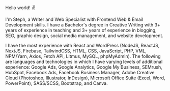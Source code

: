Hello world! :v:

I'm Steph, a Writer and Web Specialist with Frontend Web & Email Development skills. I have a Bachelor's degree in Creative Writing with 3+ years of experience in teaching and 3+ years of experience in blogging, SEO, graphic design, social media management, and website development.

I have the most experience with React and WordPress (NodeJS, ReactJS, NextJS, Firebase, TailwindCSS, HTML, CSS, JavaScript, PHP, VML, NPM/Yarn, Axios, Fetch API, Litmus, MySQL, phpMyAdmin). The following are languages and technologies in which I have varying levels of additional experience: Google Ads, Google Analytics, Google My Business, SEMrush, HubSpot, Facebook Ads, Facebook Business Manager, Adobe Creative Cloud (Photoshop, Illustrator, InDesign), Microsoft Office Suite (Excel, Word, PowerPoint), SASS/SCSS, Bootstrap, and Canva.
